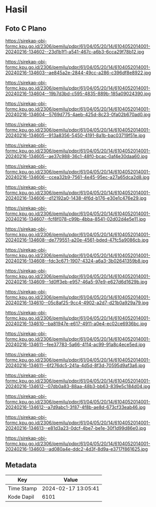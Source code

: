 # Hasil

## Foto C Plano

https://sirekap-obj-formc.kpu.go.id/2306/pemilu/pdpr/61/04/05/20/14/6104052014001-20240216-134602--23d1b1f1-a541-467c-a6b3-6cca29f78b12.jpg

https://sirekap-obj-formc.kpu.go.id/2306/pemilu/pdpr/61/04/05/20/14/6104052014001-20240216-134603--ae845a2e-2844-49cc-a286-c396df8e8922.jpg

https://sirekap-obj-formc.kpu.go.id/2306/pemilu/pdpr/61/04/05/20/14/6104052014001-20240216-134604--19b7d3bd-c595-4835-889b-185a09024390.jpg

https://sirekap-obj-formc.kpu.go.id/2306/pemilu/pdpr/61/04/05/20/14/6104052014001-20240216-134604--5769d775-4aeb-425d-8c23-0fa02b670ad0.jpg

https://sirekap-obj-formc.kpu.go.id/2306/pemilu/pdpr/61/04/05/20/14/6104052014001-20240216-134605--913a8356-5450-4191-8a1b-bac03719f51e.jpg

https://sirekap-obj-formc.kpu.go.id/2306/pemilu/pdpr/61/04/05/20/14/6104052014001-20240216-134605--ae37c988-36c1-48f0-bcac-0af4e30daa60.jpg

https://sirekap-obj-formc.kpu.go.id/2306/pemilu/pdpr/61/04/05/20/14/6104052014001-20240216-134606--ccea32b9-7561-4e45-95ec-a27a65dca2d8.jpg

https://sirekap-obj-formc.kpu.go.id/2306/pemilu/pdpr/61/04/05/20/14/6104052014001-20240216-134606--d12192a0-1438-4f6d-b176-e30e1c476e29.jpg

https://sirekap-obj-formc.kpu.go.id/2306/pemilu/pdpr/61/04/05/20/14/6104052014001-20240216-134607--fcf8f078-c99b-4bba-8541-02d02d4e5e11.jpg

https://sirekap-obj-formc.kpu.go.id/2306/pemilu/pdpr/61/04/05/20/14/6104052014001-20240216-134608--de779551-a20e-4561-bded-47fc5a9086cb.jpg

https://sirekap-obj-formc.kpu.go.id/2306/pemilu/pdpr/61/04/05/20/14/6104052014001-20240216-134608--fdc3c671-1907-4324-a6a3-3b02641359b8.jpg

https://sirekap-obj-formc.kpu.go.id/2306/pemilu/pdpr/61/04/05/20/14/6104052014001-20240216-134609--1d0ff3eb-e957-46a5-97e9-e627d6d1629b.jpg

https://sirekap-obj-formc.kpu.go.id/2306/pemilu/pdpr/61/04/05/20/14/6104052014001-20240216-134610--05c8af25-9cc4-4902-a2d7-d21b0a929a79.jpg

https://sirekap-obj-formc.kpu.go.id/2306/pemilu/pdpr/61/04/05/20/14/6104052014001-20240216-134610--ba81947e-e617-4911-a0e4-ec02ce6936bc.jpg

https://sirekap-obj-formc.kpu.go.id/2306/pemilu/pdpr/61/04/05/20/14/6104052014001-20240216-134611--fee37783-5a66-4114-ac99-91a8c4ece5ed.jpg

https://sirekap-obj-formc.kpu.go.id/2306/pemilu/pdpr/61/04/05/20/14/6104052014001-20240216-134611--6f276dc5-241a-4d5d-8f3d-70595d9af3a6.jpg

https://sirekap-obj-formc.kpu.go.id/2306/pemilu/pdpr/61/04/05/20/14/6104052014001-20240216-134612--07db0a83-88aa-48b3-bb63-839e5c184d04.jpg

https://sirekap-obj-formc.kpu.go.id/2306/pemilu/pdpr/61/04/05/20/14/6104052014001-20240216-134612--a7d9abc1-3f87-4f8b-ae8d-673cf33eab46.jpg

https://sirekap-obj-formc.kpu.go.id/2306/pemilu/pdpr/61/04/05/20/14/6104052014001-20240216-134613--e81d3a23-0dcf-4be7-be1e-30f1d99d86e0.jpg

https://sirekap-obj-formc.kpu.go.id/2306/pemilu/pdpr/61/04/05/20/14/6104052014001-20240216-134603--ad080a4e-ddc2-4d3f-8d9a-e3717f861625.jpg


## Metadata

| Key        | Value               |
| ---------- | ------------------- |
| Time Stamp | 2024-02-17 13:05:41 |
| Kode Dapil | 6101                |



